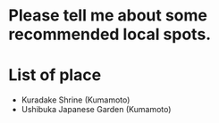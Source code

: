 # Please tell me about some recommended local spots.

# List of place
- Kuradake Shrine (Kumamoto)
- Ushibuka Japanese Garden (Kumamoto)

